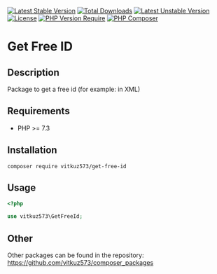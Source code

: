 [![Latest Stable Version](http://poser.pugx.org/vitkuz573/get-free-id/v)](https://packagist.org/packages/vitkuz573/get-free-id) [![Total Downloads](http://poser.pugx.org/vitkuz573/get-free-id/downloads)](https://packagist.org/packages/vitkuz573/get-free-id) [![Latest Unstable Version](http://poser.pugx.org/vitkuz573/get-free-id/v/unstable)](https://packagist.org/packages/vitkuz573/get-free-id) [![License](http://poser.pugx.org/vitkuz573/get-free-id/license)](https://packagist.org/packages/vitkuz573/get-free-id) [![PHP Version Require](http://poser.pugx.org/vitkuz573/get-free-id/require/php)](https://packagist.org/packages/vitkuz573/get-free-id)
[![PHP Composer](https://github.com/vitkuz573/get-free-id/actions/workflows/php.yml/badge.svg)](https://github.com/vitkuz573/get-free-id/actions/workflows/php.yml)

# Get Free ID
## Description

Package to get a free id (for example: in XML)

## Requirements

- PHP >= 7.3

## Installation

```composer require vitkuz573/get-free-id```

## Usage

```php
<?php

use vitkuz573\GetFreeId;

```

## Other

Other packages can be found in the repository: https://github.com/vitkuz573/composer_packages

